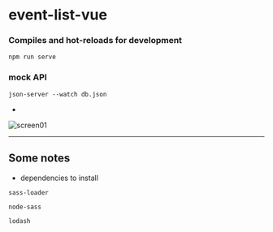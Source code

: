 # event-list-vue

### Compiles and hot-reloads for development
```
npm run serve
```

### mock API
```
json-server --watch db.json
```

-
![screen01](https://user-images.githubusercontent.com/46622469/92470890-c1d23000-f1df-11ea-9e74-0461fdf2c67d.png)


---
## Some notes
- dependencies to install

`sass-loader`

`node-sass`

`lodash`
